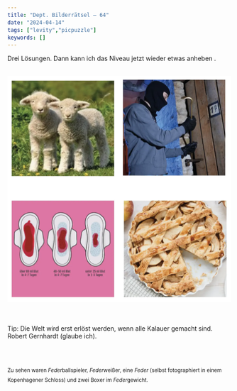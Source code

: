 ```yaml
---
title: "Dept. Bilderrätsel – 64"
date: "2024-04-14"
tags: ["levity","picpuzzle"]
keywords: []
---
```

Drei Lösungen. Dann kann ich das Niveau jetzt wieder etwas anheben .


<br/>

<img  src="/assets/img/picpuzzle64.webp" alt="Bilderrätsel64">

<br/>
<br/>
<br/>

Tip: Die Welt wird erst erlöst werden, wenn alle Kalauer gemacht sind. Robert Gernhardt (glaube ich).

<br/>
<br/>

<sup>Zu sehen waren <i>Feder</i>ballspieler,  <i>Feder</i>weißer, eine <i>Feder</i> (selbst fotographiert in einem Kopenhagener Schloss) und zwei Boxer im  <i>Feder</i>gewicht.
<sup>